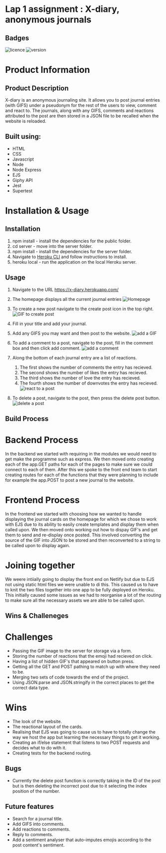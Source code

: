 # Lap 1 assignment : X-diary, anonymous journals

## Badges

![licence](https://img.shields.io/github/license/Mike-Mercieca/lap-1-project-front-end) ![version](https://img.shields.io/github/package-json/v/Mike-Mercieca/lap-1-project-front-end/master)

# Product Information

## Product Description
X-diary is an anonymous journaling site. It allows you to post journal entries (with GIFS) under a pseudonym for the rest of the users to view, comment and react to. The journals, along with any GIFS, comments and reactions attributed to the post are then stored in a JSON file to be recalled when the website is reloaded. 

## Built using:

* HTML
* CSS
* Javascript
* Node
* Node Express
* EJS
* Giphy API
* Jest 
* Supertest

# Installation & Usage

## Installation

1. npm install - install the dependencies for the public folder.
2. cd server - move into the server folder.
3. npm install - install the dependencies for the server folder.
4. Navigate to [Heroku CLI](https://devcenter.heroku.com/articles/heroku-cli) and follow instructions to install.
5. heroku local - run the application on the local Heroku server.

## Usage

1. Navigate to the URL https://x-diary.herokuapp.com/
2. The homepage displays all the current journal entries
    ![Homepage](/READMEAssets/Homepage.jpg)

3. To create a new post navigate to the create post icon in the top right.
    ![GIF to create post](/READMEAssets/createpost.gif)

4. Fill in your title and add your journal.
5. Add any GIFS you may want and then post to the website.
    ![add a GIF](/READMEAssets/addGIF.gif)

6. To add a comment to a post, navigate to the post, fill in the comment box and then click add comment.
    ![add a comment](/READMEAssets/addacomment.gif)

7. Along the bottom of each journal entry are a list of reactions.
    1. The first shows the number of comments the entry has recieved.
    2. The second shows the number of likes the entry has recieved.
    3. The third shows the number of love the entry has recieved.
    4. The fourth shows the number of downvotes the entry has recieved.
    ![react to a post](/READMEAssets/react.gif)

8. To delete a post, navigate to the post, then press the delete post button.
    ![delete a post](/READMEAssets/delete.gif)



## Build Process

# Backend Process

In the backend we started with requiring in the modules we would need to get make the programme such as express. We then moved onto creating each of the app.GET paths for each of the pages to make sure we could connect to each of them. After this we spoke to the front end team to start creating routes for each of the functions that they were planning to include for example the app.POST to post a new journal to the website.

# Frontend Process

In the frontend we started with choosing how we wanted to handle displaying the journal cards on the homepage for which we chose to work with EJS due to its ability to easily create templates and display them when called upon. We then moved onto working out how to dispay GIF's and get them to send and re-display once posted. This involved converting the source of the GIF into JSON to be stored and then reconverted to a string to be called upon to display again. 

# Joining together

We weere intiially going to display the front end on Netlify but due to EJS not using static html files we were unable to di this. This caused us to have to knit the two files together into one app to be fully deployed on Heroku. This initially caused some issues as we had to reorganise a lot of the routing to make sure all the necessary assets we are able to be called upon.



## Wins & Challeneges

# Challenges

* Passing the GIF image to the server for storage via a form.
* Storing the number of reactions that the emoji had recieved on click.
* Having a list of hidden GIF's that appeared on button press.
* Getting all the GET and POST pathing to match up with where they need to be.
* Merging two sets of code towards the end of the project.
* Using JSON.parse and JSON.stringify in the correct places to get the correct data type.


# Wins

* The look of the website.
* The reactional layout of the cards.
* Realising that EJS was going to cause us to have to totally change the way we host the app but learning the necessary things to get it working.
* Creating an if/else statement that listens to two POST requests and decides what to do with it.
* Creating tests for the backend routing.

## Bugs

* Currently the delete post function is correctly taking in the ID of the post but is then deleting the incorrect post due to it selecting the index position of the number. 

## Future features

* Search for a journal title.
* Add GIFS into comments.
* Add reactions to comments.
* Reply to comments.
* Add a sentiment analyser that auto-imputes emojis according to the post content's sentiment.
